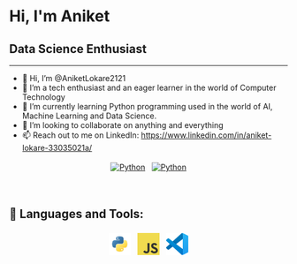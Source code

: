 <h1 align="left">Hi, I'm Aniket</h1> 
<h2 align="left">Data Science Enthusiast</h2> 
<hr/>

- 👋 Hi, I’m @AniketLokare2121
- 👀 I’m a tech enthusiast and an eager learner in the world of Computer Technology
- 🌱 I’m currently learning Python programming used in the world of AI, Machine Learning and Data Science. 
- 💞️ I’m looking to collaborate on anything and everything
- 📫 Reach out to me on LinkedIn: https://www.linkedin.com/in/aniket-lokare-33035021a/

<!---
AniketLokare2121/AniketLokare2121 is a ✨ special ✨ repository because its `README.md` (this file) appears on your GitHub profile.
You can click the Preview link to take a look at your changes.
--->


<p align="center">
 <a href="https://www.linkedin.com/in/aniket-lokare-33035021a/" target="_blank" rel="noopener noreferrer"> <img src="https://cdn.jsdelivr.net/npm/simple-icons@v3/icons/linkedin.svg" alt="Python" height="40" style="vertical-align:top; margin:4px"></a>
 <a href="lokareaniket321@gmail.com"> <img src="https://cdn.jsdelivr.net/npm/simple-icons@v3/icons/gmail.svg" alt="Python" height="40" style="vertical-align:top; margin:4px"></a>
</p>

<br />

## 🧰 Languages and Tools:
<p align="center">
<img src="https://raw.githubusercontent.com/github/explore/80688e429a7d4ef2fca1e82350fe8e3517d3494d/topics/python/python.png" alt="Python" height="40" style="vertical-align:top; margin:4px">
<img src="https://raw.githubusercontent.com/github/explore/80688e429a7d4ef2fca1e82350fe8e3517d3494d/topics/javascript/javascript.png" alt="Java" height="40" style="vertical-align:top; margin:4px">
<img src="https://raw.githubusercontent.com/github/explore/80688e429a7d4ef2fca1e82350fe8e3517d3494d/topics/visual-studio-code/visual-studio-code.png" alt="VS Code" height="40" style="vertical-align:top; margin:4px">
</p>

